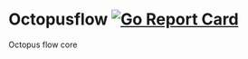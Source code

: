 # Octopusflow [![Go Report Card](https://goreportcard.com/badge/github.com/octopusflow/octopusflow)](https://goreportcard.com/report/github.com/octopusflow/octopusflow)

Octopus flow core
